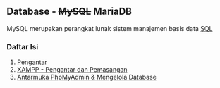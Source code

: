 ## Database - ~~MySQL~~ MariaDB

MySQL merupakan perangkat lunak sistem manajemen basis data [SQL](https://id.wikipedia.org/wiki/SQL)

### Daftar Isi
1. [Pengantar](1_pengantar.md)
2. [XAMPP - Pengantar dan Pemasangan](2_xampp.md)
3. [Antarmuka PhpMyAdmin & Mengelola Database](3_xampp_phpmyadmin.md)